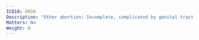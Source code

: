 ```yaml
---
ICD10: O050
Description: "Other abortion: Incomplete, complicated by genital tract and pelvic infection"
Matters: No
Weight: 0
---
```

